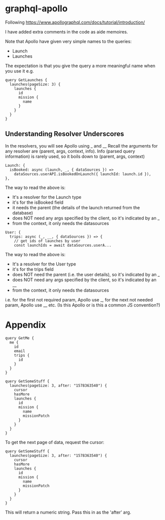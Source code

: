 # graphql-apollo
Following https://www.apollographql.com/docs/tutorial/introduction/

I have added extra comments in the code as aide memoires.

Note that Apollo have given very simple names to the queries:
- Launch
- Launches

The expectation is that you give the query a more meaningful name when you use it e.g.

```
query GetLaunches {
  launches(pageSize: 3) {
    launches {
      id
      mission {
        name
      }
    }
  }
}
```

## Understanding Resolver Underscores
In the resolvers, you will see Apollo using _ and __
Recall the arguments for any resolver are (parent, args, context, info).
Info (parsed query information) is rarely used, so it boils down to (parent, args, context)

```
Launch: {
  isBooked: async (launch, _, { dataSources }) =>
    dataSources.userAPI.isBookedOnLaunch({ launchId: launch.id }),
},
```

The way to read the above is:
- It's a resolver for the Launch type
- it's for the isBooked field
- it needs the parent (the details of the launch returned from the database)
- does NOT need any args specified by the client, so it's indicated by an _ 
- from the context, it only needs the datasources

```
User: {
  trips: async (_, __, { dataSources }) => {
    // get ids of launches by user
    const launchIds = await dataSources.userA...
```

The way to read the above is:
- It's a resolver for the User type
- it's for the trips field
- does NOT need the parent (i.e. the user details), so it's indicated by an _ 
- does NOT need any args specified by the client, so it's indicated by an __
- from the context, it only needs the datasources

i.e. for the first not required param, Apollo use _, for the next not needed param,
Apollo use __ etc.  (Is this Apollo or is this a common JS convention?)

# Appendix
```
query GetMe {
  me {
    id
    email
    trips {
      id
    }
  }
}
```
```
query GetSomeStuff {
  launches(pageSize: 3, after: "1578363540") {
    cursor
    hasMore
    launches {
      id
      mission {
        name
        missionPatch
      }
    }
  }
}
```
To get the next page of data, request the cursor:
```
query GetSomeStuff {
  launches(pageSize: 3, after: "1578363540") {
    cursor
    hasMore
    launches {
      id
      mission {
        name
        missionPatch
      }
    }
  }
}
```
This will return a numeric string.  Pass this in as the 'after' arg.
